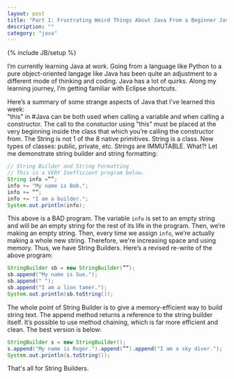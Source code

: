 ```yaml
---
layout: post
title: "Part 1: Frustrating Weird Things About Java From a Beginner Java Coder"
description: ""
category: "java"
---
```

{% include JB/setup %}

I’m currently learning Java at work. Going from a language like Python to a pure object-oriented langage like Java has been quite an adjustment to a different mode of thinking and coding. Java has a lot of quirks. Along my learning journey, I’m getting familiar with Eclipse shortcuts.

Here’s a summary of some strange aspects of Java that I’ve learned this week:  
"this" in #Java can be both used when calling a variable and when calling a constructor. The call to the constuctor using "this" must be placed at the very beginning inside the class that which you’re calling the constructor from.
The String is not 1 of the 8 native primitives. String is a class. 
New types of classes: public, private, etc.
Strings are IMMUTABLE. What?! Let me demonstrate string builder and string formatting: 

```java
// String Builder and String Formatting
// This is a VERY Inefficient program below.
String info =””;
info += "My name is Bob.";
info += ””;
info += "I am a builder.";
System.out.println(info);
```

This above is a BAD program. The variable `info` is set to an empty string and will be an empty string for the rest of its life in the program. Then, we’re making an empty string. Then, every time we assign `info`, we’re actually making a whole new string. Therefore, we're increasing space and using memory.
Thus, we have String Builders. Here’s a revised re-write of the above program:

```java
StringBuilder sb = new StringBuilder(””);
sb.append("My name is Sue.");
sb.append(" ");
sb.append("I am a lion tamer.");
System.out.println(sb.toString());
```

The whole point of String Builder is to give a memory-efficient way to build string text. The append method returns a reference to the string builder itself. It’s possible to use method chaining, which is far more efficient and clean. The best version is below:

```java
StringBuilder s = new StringBuilder();
s.append("My name is Roger.").append(””).append("I am a sky diver.");
System.out.println(s.toString());
```

That's all for String Builders.
